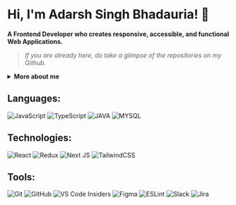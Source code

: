 
# Hi, I'm Adarsh Singh Bhadauria! 👋

**A Frontend Developer who creates responsive, accessible, and functional Web Applications.**

> *If you are already here, do take a glimpse of the repositories on my Github.*

<details>
    <summary><b>More about me</b></summary>

I am Adarsh Singh Bhadauria 🙋🏻‍♂️, a Coder, Sports Enthusiast, Artist, and Animal Lover.

I am incredibly passionate about leveraging my skills in front-end development, specializing in React, to create captivating, interactive, and highly accessible web experiences. With a strong focus on responsive design principles, I possess the ability to transform design concepts into practical and visually stunning solutions.

My professional goals revolve around conducting thorough investigations to identify and effectively resolve issues, while consistently designing innovative solutions that align with industry best practices and standards. My aspiration is to build highly scalable and efficient applications that not only meet technical requirements but also provide a seamless and delightful user experience.

In addition to my extensive technical skills, I have earned a prestigious NSS [B] certificate, demonstrating my commitment to community service and social responsibility. Furthermore, I take pride in being recognized as an inter-school cricket champion, showcasing my dedication, teamwork, and competitive spirit beyond the professional realm.
</details>

## Languages:
 ![JavaScript](https://img.shields.io/badge/javascript-%23323330.svg?style=for-the-badge&logo=javascript&logoColor=%23F7DF1E)
 ![TypeScript](https://img.shields.io/badge/typescript-%23007ACC.svg?style=for-the-badge&logo=typescript&logoColor=white)
 ![JAVA](https://img.shields.io/badge/Java-ED8B00?style=for-the-badge&logo=openjdk&logoColor=white)
 ![MYSQL](https://img.shields.io/badge/MySQL-00000F?style=for-the-badge&logo=mysql&logoColor=white)

 ## Technologies:
 ![React](https://img.shields.io/badge/react-%2320232a.svg?style=for-the-badge&logo=react&logoColor=%2361DAFB)
 ![Redux](https://img.shields.io/badge/Redux-593D88?style=for-the-badge&logo=redux&logoColor=white)
 ![Next JS](https://img.shields.io/badge/Next-black?style=for-the-badge&logo=next.js&logoColor=white)
 ![TailwindCSS](https://img.shields.io/badge/tailwindcss-%2338B2AC.svg?style=for-the-badge&logo=tailwind-css&logoColor=white)

 ## Tools:
 ![Git](https://img.shields.io/badge/git-%23F05033.svg?style=for-the-badge&logo=git&logoColor=white)
 ![GitHub](https://img.shields.io/badge/github-%23121011.svg?style=for-the-badge&logo=github&logoColor=white)
 ![VS Code Insiders](https://img.shields.io/badge/VS%20Code%20Insiders-35b393.svg?style=for-the-badge&logo=visual-studio-code&logoColor=white)
 ![Figma](https://img.shields.io/badge/figma-%23F24E1E.svg?style=for-the-badge&logo=figma&logoColor=white)
 ![ESLint](https://img.shields.io/badge/ESLint-4B3263?style=for-the-badge&logo=eslint&logoColor=white)
 ![Slack](https://img.shields.io/badge/Slack-4A154B?style=for-the-badge&logo=slack&logoColor=white)
 ![Jira](https://img.shields.io/badge/jira-%230A0FFF.svg?style=for-the-badge&logo=jira&logoColor=white)
 
